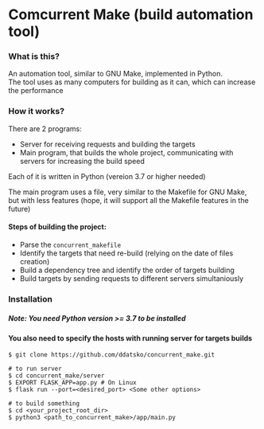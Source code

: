 # Comcurrent Make (build automation tool)

### What is this?
An automation tool, similar to GNU Make, implemented in Python.  
The tool uses as many computers for building as it can, which can increase the performance

### How it works?
There are 2 programs: 
- Server for receiving requests and building the targets
- Main program, that builds the whole project, communicating with servers for increasing the build speed

Each of it is written in Python (vereion 3.7 or higher needed)

The main program uses a file, very similar to the Makefile for GNU Make, but with less features (hope, it will support all the Makefile features in the future)

#### Steps of building the project:
- Parse the ```concurrent_makefile```
- Identify the targets that need re-build (relying on the date of files creation)
- Build a dependency tree and identify the order of targets building
- Build targets by sending requests to different servers simultaniously

### Installation
##### Note: You need Python version >= 3.7 to be installed
#### You also need to specify the hosts with running server for targets builds

```(bash)
$ git clone https://github.com/ddatsko/concurrent_make.git

# to run server
$ cd concurrent_make/server
$ EXPORT FLASK_APP=app.py # On Linux
$ flask run --port=<desired_port> <Some other options>

# to build something
$ cd <your_project_root_dir>
$ python3 <path_to_concurrent_make>/app/main.py
```
